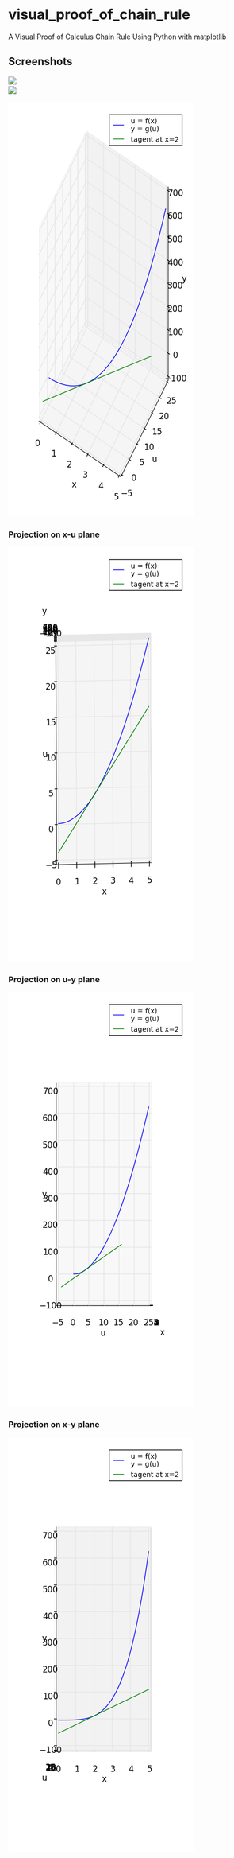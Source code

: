 # visual_proof_of_chain_rule
A Visual Proof of Calculus Chain Rule Using Python with matplotlib

## Screenshots
<img src="https://latex.codecogs.com/svg.latex?\Large&space;u=x^2"/><br>
<img src="https://latex.codecogs.com/svg.latex?\Large&space;y=u^2"/>

![Alt text](images/xuy.png)

### Projection on x-u plane
![Alt text](images/xu.png)

### Projection on u-y plane
![Alt text](images/uy.png)

### Projection on x-y plane
![Alt text](images/xy.png)